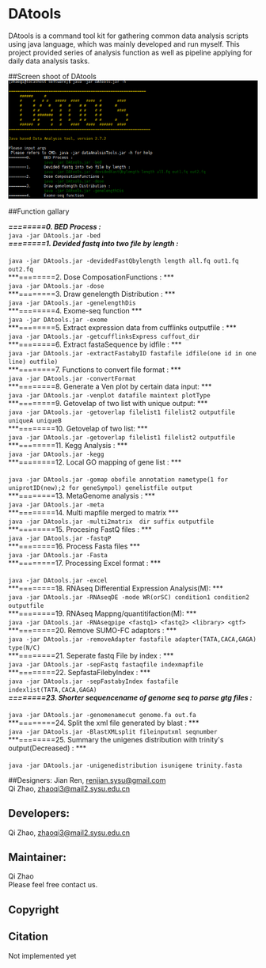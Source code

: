 # DAtools
DAtools is a command tool kit for gathering common data analysis scripts using java language, which was mainly developed and run myself. This project provided series of analysis function as well as pipeline applying for daily data analysis tasks.

##Screen shoot of DAtools
<img src="DAtools/image/screenshoot.png">

##Function gallary

***========0.	BED Process :***<br/> 
		```java -jar DAtools.jar -bed```<br/> 
***========1.	Devided fastq into two file by length :***<br/>  
		```java -jar DAtools.jar -devidedFastQbylength length all.fq out1.fq out2.fq```<br/>
***========2.	Dose ComposationFunctions :   ***<br/>
		```java -jar DAtools.jar -dose```<br/>
***========3.	Draw genelength Distribution :   ***<br/>
		```java -jar DAtools.jar -genelengthDis```<br/>
***========4.	Exome-seq function    ***<br> 
		```java -jar DAtools.jar -exome```<br/>
***========5.	Extract expression data from cufflinks outputfile :   ***<br> 
		```java -jar DAtools.jar -getcufflinksExpress cuffout_dir```<br/>
***========6.	Extract fastaSequence by idfile :   ***<br> 
		```java -jar DAtools.jar -extractFastabyID fastafile idfile(one id in one line) outfile)```<br/>
***========7.	Functions to convert file format :   ***<br> 
		```java -jar DAtools.jar -convertFormat ```<br/>
***========8.	Generate a Ven plot by certain data input:   ***<br> 
		```java -jar DAtools.jar -venplot datafile maintext plotType```<br/>
***========9.	Getovelap of two list with unique output:   ***<br> 
		```java -jar DAtools.jar -getoverlap filelist1 filelist2 outputfile uniqueA uniqueB```<br/>
***========10.	Getovelap of two list:  ***<br> 
		```java -jar DAtools.jar -getoverlap filelist1 filelist2 outputfile```<br/>
***========11.	Kegg Analysis :   ***<br> 
		```java -jar DAtools.jar -kegg ```<br/>
***========12.	Local GO mapping of gene list : ***<br>   
		```java -jar DAtools.jar -gomap obofile annotation nametype(1 for uniprotID(new);2 for geneSympol) genelistfile output```<br/>
***========13.	MetaGenome analysis :   ***<br> 
		```java -jar DAtools.jar -meta```<br/>
***========14.	Multi mapfile merged to matrix    ***<br> 
		```java -jar DAtools.jar -multi2matrix  dir suffix outputfile  ```<br/>
***========15.	Procesing FastQ files :   ***<br> 
		```java -jar DAtools.jar -fastqP```<br/>
***========16.	Process Fasta files    ***<br> 
		```java -jar DAtools.jar -Fasta   ```<br/>
***========17.	Processing Excel format :  ***<br>  
		```java -jar DAtools.jar -excel ```<br/>
***========18.	RNAseq Differential Expression Analysis(M):   ***<br> 
		```java -jar DAtools.jar -RNAseqDE -mode WR(orSC) condition1 condition2 outputfile ```<br/> 
***========19.	RNAseq Mappng/quantitifaction(M):   ***<br> 
		```java -jar DAtools.jar -RNAseqpipe <fastq1> <fastq2> <library> <gtf>```<br/> 
***========20.	Remove SUMO-FC adaptors :   ***<br> 
		```java -jar DAtools.jar -removeAdapter fastafile adapter(TATA,CACA,GAGA) type(N/C)```<br/>
***========21.	Seperate fastq File by index :   ***<br> 
		```java -jar DAtools.jar -sepFastq fastaqfile indexmapfile```<br/>
***========22.	SepfastaFilebyIndex :   ***<br> 
		```java -jar DAtools.jar -sepFastabyIndex fastafile indexlist(TATA,CACA,GAGA)```<br/>
***========23.	Shorter sequencename of genome seq to parse gtg files :***<br>    
		```java -jar DAtools.jar -genomenamecut genome.fa out.fa ```<br/>
***========24.	Split the xml file generated by blast :   ***<br> 
		```java -jar DAtools.jar -BlastXMLsplit fileinputxml seqnumber```<br/>
***========25.	Summary the unigenes distribution with trinity's output(Decreased) :  ***<br>  
		```java -jar DAtools.jar -unigenedistribution isunigene trinity.fasta```<br/>


##Designers:
Jian Ren, renjian.sysu@gmail.com<br/>
Qi Zhao, zhaoqi3@mail2.sysu.edu.cn<br/>

## Developers:
Qi Zhao, zhaoqi3@mail2.sysu.edu.cn <br/>


## Maintainer:
Qi Zhao <br/>
Please feel free contact us. <br/>

## Copyright


## Citation 
Not implemented yet 

